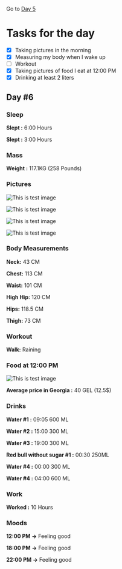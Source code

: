 Go to [Day 5](https://groot.ge/day5)

# Tasks for the day

- [x] Taking pictures in the morning
- [x] Measuring my body when I wake up
- [ ] Workout
- [x] Taking pictures of food I eat at 12:00 PM
- [x] Drinking at least 2 liters

## Day #6

### Sleep

**Slept :** 6:00 Hours

**Slept :** 3:00 Hours

### Mass

**Weight :** 117.1KG (258 Pounds)

### Pictures

![This is test image](./assets/6/front.jpg)

![This is test image](./assets/6/left.jpg)

![This is test image](./assets/6/back.jpg)

![This is test image](./assets/6/right.jpg)

### Body Measurements

**Neck:** 43 CM

**Chest:** 113 CM

**Waist:** 101 CM

**High Hip:** 120 CM

**Hips:** 118.5 CM

**Thigh:** 73 CM

### Workout

**Walk:** Raining

### Food at 12:00 PM

![This is test image](./assets/6/food.jpg)

**Average price in Georgia :** 40 GEL (12.5$)

### Drinks

**Water #1 :** 09:05 600 ML

**Water #2 :** 15:00 300 ML

**Water #3 :** 19:00 300 ML

**Red bull without sugar #1 :** 00:30 250ML

**Water #4 :** 00:00 300 ML

**Water #4 :** 04:00 600 ML

### Work

**Worked :** 10 Hours

### Moods

**12:00 PM ->** Feeling good

**18:00 PM ->** Feeling good

**22:00 PM ->** Feeling good
